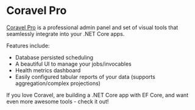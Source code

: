 # Coravel Pro

[Coravel Pro](https://www.pro.coravel.net) is a professional admin panel and set of visual tools that seamlessly integrate into your .NET Core apps.

Features include:

- Database persisted scheduling
- A beautiful UI to manage your jobs/invocables
- Health metrics dashboard
- Easily configured tabular reports of your data (supports aggregation/complex projections)

If you love Coravel, are building a .NET Core app with EF Core, and want even more awesome tools - check it out!